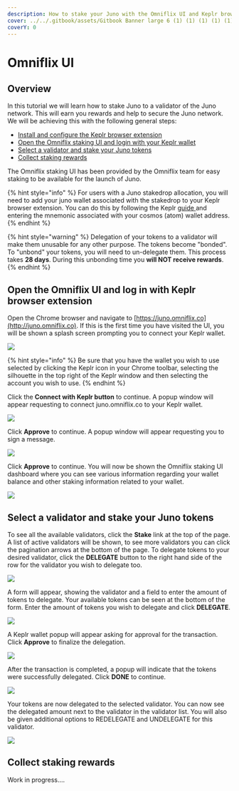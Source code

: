 ```yaml
---
description: How to stake your Juno with the Omniflix UI and Keplr browser extension
cover: ../../.gitbook/assets/Gitbook Banner large 6 (1) (1) (1) (1) (1) (1) (23).png
coverY: 0
---
```


# Omniflix UI

## Overview

In this tutorial we will learn how to stake Juno to a validator of the Juno network. This will earn you rewards and help to secure the Juno network. We will be achieving this with the following general steps:

* [Install and configure the Keplr browser extension](../wallets/keplr-browser-extension.md)
* [Open the Omniflix staking UI and login with your Keplr wallet](https://docs.junonetwork.io/tutorials/staking/omniflix-platform#open-the-omniflix-ui-and-log-in-with-keplr-browser-extension)
* [Select a validator and stake your Juno tokens](omniflix-platform.md#select-a-validator-and-stake-your-juno-tokens)
* [Collect staking rewards](omniflix-platform.md#collect-staking-rewards)

The Omniflix staking UI has been provided by the Omniflix team for easy staking to be available for the launch of Juno.&#x20;

{% hint style="info" %}
For users with a Juno stakedrop allocation, you will need to add your juno wallet associated with the stakedrop to your Keplr browser extension. You can do this by following the Keplr [guide ](../wallets/keplr-browser-extension.md#import-an-existing-account)and entering the mnemonic associated with your cosmos (atom) wallet address.
{% endhint %}

{% hint style="warning" %}
Delegation of your tokens to a validator will make them unusable for any other purpose. The tokens become "bonded". To "unbond" your tokens, you will need to un-delegate them. This process takes **28 days**. During this unbonding time you **will NOT receive rewards**.
{% endhint %}

## Open the Omniflix UI and log in with Keplr browser extension

Open the Chrome browser and navigate to [https://juno.omniflix.co](http://juno.omniflix.co). If this is the first time you have visited the UI, you will be shown a splash screen prompting you to connect your Keplr wallet.

![](<../../.gitbook/assets/image (17) (1) (1) (1).png>)

{% hint style="info" %}
Be sure that you have the wallet you wish to use selected by clicking the Keplr icon in your Chrome toolbar, selecting the silhouette in the top right of the Keplr window and then selecting the account you wish to use.
{% endhint %}

Click the **Connect with Keplr button** to continue. A popup window will appear requesting to connect juno.omniflix.co to your Keplr wallet.

![](<../../.gitbook/assets/image (10).png>)

Click **Approve** to continue. A popup window will appear requesting you to sign a message.

![](<../../.gitbook/assets/image (12).png>)

Click **Approve** to continue. You will now be shown the Omniflix staking UI dashboard where you can see various information regarding your wallet balance and other staking information related to your wallet.

![](<../../.gitbook/assets/image (16).png>)

## Select a validator and stake your Juno tokens

To see all the available validators, click the **Stake** link at the top of the page. A list of active validators will be shown, to see more validators you can click the pagination arrows at the bottom of the page. To delegate tokens to your desired validator, click the **DELEGATE** button to the right hand side of the row for the validator you wish to delegate too.

![](<../../.gitbook/assets/image (20).png>)

A form will appear, showing the validator and a field to enter the amount of tokens to delegate. Your available tokens can be seen at the bottom of the form. Enter the amount of tokens you wish to delegate and click  **DELEGATE**.

![](<../../.gitbook/assets/image (15).png>)

A Keplr wallet popup will appear asking for approval for the transaction. Click **Approve** to finalize the delegation.

![](<../../.gitbook/assets/image (11).png>)

After the transaction is completed, a popup will indicate that the tokens were successfully delegated. Click **DONE** to continue.

![](<../../.gitbook/assets/image (19).png>)

Your tokens are now delegated to the selected validator. You can now see the delegated amount next to the validator in the validator list. You will also be given additional options to REDELEGATE and UNDELEGATE for this validator.

![](<../../.gitbook/assets/image (18).png>)

## Collect staking rewards

Work in progress....



